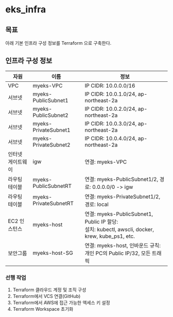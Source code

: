 # eks_infra

## 목표
아래 기본 인프라 구성 정보를 Terraform 으로 구축한다.

## 인프라 구성 정보 
|자원|이름|정보|
|------|---|---|
|VPC|myeks-VPC|IP CIDR: 10.0.0.0/16|
|서브넷|myeks-PublicSubnet1|IP CIDR: 10.0.1.0/24, ap-northeast-2a|
|서브넷|myeks-PublicSubnet2|IP CIDR: 10.0.2.0/24, ap-northeast-2a|
|서브넷|myeks-PrivateSubnet1|IP CIDR: 10.0.3.0/24, ap-northeast-2a|
|서브넷|myeks-PrivateSubnet2|IP CIDR: 10.0.4.0/24, ap-northeast-2a|
|인터넷 게이트웨이|igw|연결: myeks-VPC|
|라우팅 테이블|myeks-PublicSubnetRT|연결: myeks-PublicSubnet1/2, 경로: 0.0.0.0/0 -> igw|
|라우팅 테이블|myeks-PrivateSubnetRT|연결: myeks-PrivateSubnet1/2, 경로: local|
|EC2 인스턴스|myeks-host|연결: myeks-PublicSubnet1, Public IP 할당: <br> 설치: kubectl, awscli, docker, krew, kube_ps1, etc.|
|보안그룹|myeks-host-SG|연결: myeks-host, 인바운드 규칙: 개인 PC의 Public IP/32, 모든 트래픽|

### 선행 작업
1. Terraform 클라우드 계정 및 조직 구성
2. Terraform에서 VCS 연결(GitHub)
3. Terraform에서 AWS에 접근 가능한 액세스 키 설정
4. Terraform Workspace 초기화
